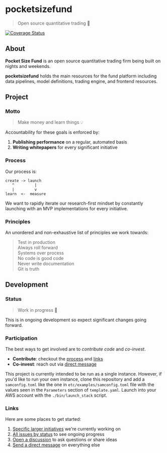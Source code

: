 # pocketsizefund 

> Open source quantitative trading 🍊  

[![Coverage Status](https://coveralls.io/repos/github/pocketsizefund/pocketsizefund/badge.svg)](https://coveralls.io/github/pocketsizefund/pocketsizefund)  

## About

**Pocket Size Fund** is an open source quantitative trading firm being built on nights and weekends.  

**pocketsizefund** holds the main resources for the fund platform including data pipelines, model definitions, trading engine, and frontend resources.  

## Project

### Motto

> Make money and learn things 💡  

Accountability for these goals is enforced by:  

1. **Publishing performance** on a regular, automated basis  
2. **Writing whitepapers** for every significant initiative  

### Process

Our process is:

```
create -> launch
   ^         |
   |         v
learn  <-  measure
```

We want to rapidly iterate our research-first mindset by constantly launching with an MVP implementations for every initiative.  

### Principles

An unordered and non-exhaustive list of principles we work towards:

> Test in production  
> Always roll forward  
> Systems over process  
> No code is good code  
> Never write documentation  
> Git is truth  

## Development

### Status

> Work in progress 🚧

This is in ongoing development so expect significant changes going forward.  

### Participation

The best ways to get involved are to _contribute code_ and _co-invest_.  

- **Contribute**: checkout the [process](#process) and [links](#links)  
- **Co-invest**: reach out via [direct message](https://twitter.com/forstmeier)  

This project is currently intended to be run as a single instance. However, if you'd like to run your own instance, clone this repository and add a `samconfig.toml` like the one in `etc/examples/samconfig.toml` file with the values seen in the `Parameters` section of `template.yaml`. Launch into your AWS account with the `./bin/launch_stack` script.  

### Links

Here are some places to get started:  

1. [Specific larger initiatives](https://github.com/pocketsizefund/pocketsizefund/milestones) we're currently working on  
2. [All issues by status](https://github.com/orgs/pocketsizefund/projects/2/views/1) to see ongoing progress  
3. [Open a discussion](https://discord.com/channels/1230911601704435752/1230911601704435755) to ask questions or share ideas  
4. [Send a direct message](https://twitter.com/forstmeier) on everything else  

